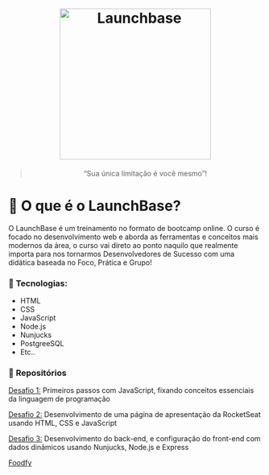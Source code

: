  <h1 align="center">
    <img alt="Launchbase" src="https://storage.googleapis.com/golden-wind/bootcamp-launchbase/logo.png" width="300px" />
</h1>

<blockquote align="center">“Sua única limitação é você mesmo”!</blockquote>

# :rocket: O que é o LaunchBase?

<p> 
O LaunchBase é um treinamento no formato de bootcamp online. O curso é focado no desenvolvimento web e aborda as ferramentas e conceitos mais modernos da área, o curso vai direto ao ponto naquilo que realmente importa para nos tornarmos Desenvolvedores de Sucesso com uma didática baseada no Foco, Prática e Grupo!
</p>

### :beginner: **Tecnologias:**
* HTML
* CSS
* JavaScript
* Node.js
* Nunjucks
* PostgreeSQL
* Etc..

### :file_folder: **Repositórios**
<p> <a href="https://github.com/DanielFelipeDeveloper/LaunchBase-Desafio-1"> Desafio 1:</a> Primeiros passos com JavaScript, fixando conceitos essenciais da linguagem de programação</p>
<p> <a href="https://github.com/DanielFelipeDeveloper/Launchbase-Desafio-2"> Desafio 2:</a> Desenvolvimento de uma página de apresentação da RocketSeat usando HTML, CSS e JavaScript</p>
<p> <a href="https://github.com/DanielFelipeDeveloper/Launchbase-Desafio-03"> Desafio 3:</a> Desenvolvimento do back-end, e configuração do front-end com dados dinâmicos usando Nunjucks, Node.js e Express</p>

<a href="https://github.com/DanielFelipeDeveloper/Foodfy"> Foodfy </a>
